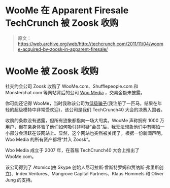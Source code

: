 # WooMe 在 Apparent Firesale TechCrunch 被 Zoosk 收购

> 原文：<https://web.archive.org/web/http://techcrunch.com/2011/11/04/woome-acquired-by-zoosk-in-apparent-firesale/>

# WooMe 被 Zoosk 收购

社交约会公司 Zoosk 收购了 WooMe.com、Shufflepeople.com 和 Monsterchat.com 等网站背后的公司 [Woo Media](https://web.archive.org/web/20230203161548/http://www.crunchbase.com/company/woome) ，交易金额未披露。

你可能还记得 WooMe，当时我称该公司为[低级骗子](https://web.archive.org/web/20230203161548/https://techcrunch.com/2011/02/02/woome-techcrunch40-finalist-20-million-in-funding-and-one-huge-scam/)(我注册了一匹马，结果在年轻的超级模特中非常受欢迎)，该公司是我们 TechCrunch40 大会的决赛入围者。

收购的条款没有透露，但所有迹象都指向一场大甩卖。WooMe 声称拥有 1000 万用户，但在亲身体验了他们如何吸引非可疑“会员”后，我无法想象他们中有哪怕一小部分会活跃在该网站上。显然，这个网站也突然被关闭了。根据一份新闻声明，Woo Media 的所有资产都将“并入 Zoosk”。

Woo Media 成立于 2007 年，在首届 TechCrunch40 大会上推出了 WooMe.com。

该公司得到了 Atomico(由 Skype 创始人尼可拉斯·曾斯特罗姆和贾纳斯·弗里斯创立)、Index Ventures、Mangrove Capital Partners、Klaus Hommels 和 Oliver Jung 的支持。